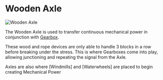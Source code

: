 # Wooden Axle

![Wooden Axle](block:betterwithmods:wooden_axle@0)


The Wooden Axle is used to transfer continuous mechanical power in conjunction with [Gearbox](gearbox.md).

These wood and rope devices are only able to handle 3 blocks in a row before breaking under the stress.
This is where Gearboxes come into play, allowing junctioning and repeating the signal from the Axle.

Axles are also where [Windmills] and [Waterwheels] are placed to begin creating Mechanical Power
  
  
